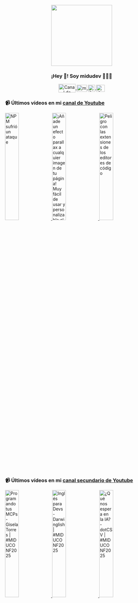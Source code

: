 <p align="center" width="300">
   <img align="center" width="200" src="https://user-images.githubusercontent.com/1561955/106762302-fda9de00-6635-11eb-99be-3ef744e60c0e.png" />
   <h3 align="center">¡Hey 👋! Soy midudev 👨🏻‍💻</h3>
</p>

<p align="center">
   <a href="https://twitch.tv/midudev" target="blank">
    <img align="center" src="https://upload.wikimedia.org/wikipedia/commons/c/ce/Twitch_logo_2019.svg" alt="Canal de Twitch de midudev" height="28px" width="56px" />
  </a>
  <span style="width: 8px;"> </span>
   <a href="https://youtube.com/midudev" target="blank">
    <img align="center" src="https://upload.wikimedia.org/wikipedia/commons/0/09/YouTube_full-color_icon_%282017%29.svg" alt="midudev" height="23px" width="33px" />
  </a>
  <span style="width: 8px;"> </span>
  <a href="https://instagram.com/midu.dev" target="blank">
    <img align="center" src="https://upload.wikimedia.org/wikipedia/commons/e/e7/Instagram_logo_2016.svg" alt="Canal de Instagram de midu.dev" height="23px" width="23px" />
  </a>
  <span style="width: 8px;"> </span>
  <a href="https://twitter.com/midudev" target="blank">
    <img align="center" src="https://upload.wikimedia.org/wikipedia/commons/thumb/6/6f/Logo_of_Twitter.svg/2491px-Logo_of_Twitter.svg.png" alt="Canal de Twitter de midudev" height="23px" width="28px" />
  </a>
</p>

### 📹 Últimos vídeos en mi [canal de Youtube](https://youtube.com/midudev?sub_confirmation=1)

<a href='https://youtu.be/b4M7FYa3STU' target='_blank'>
  <img width='30%' src='https://img.youtube.com/vi/b4M7FYa3STU/mqdefault.jpg' alt='NPM sufrió un ataque' />
</a>
<a href='https://youtu.be/qyL6l0l584k' target='_blank'>
  <img width='30%' src='https://img.youtube.com/vi/qyL6l0l584k/mqdefault.jpg' alt='¡Añade un efecto parallax a cualquier imagen de tu página! Muy fácil de usar y personalizable al det' />
</a>
<a href='https://youtu.be/ANuWvZ7ed4o' target='_blank'>
  <img width='30%' src='https://img.youtube.com/vi/ANuWvZ7ed4o/mqdefault.jpg' alt='Peligro con las extensiones de los editores de código' />
</a>

### 📹 Últimos vídeos en mi [canal secundario de Youtube](https://youtube.com/midulive?sub_confirmation=1)

<a href='https://youtu.be/NldH5eojZPc' target='_blank'>
  <img width='30%' src='https://img.youtube.com/vi/NldH5eojZPc/mqdefault.jpg' alt='Programando tus MCPs - Gisela Torres | #MIDUCONF2025' />
</a>
<a href='https://youtu.be/cEhdna0r_h0' target='_blank'>
  <img width='30%' src='https://img.youtube.com/vi/cEhdna0r_h0/mqdefault.jpg' alt='Inglés para Devs - Darwinglish | #MIDUCONF2025' />
</a>
<a href='https://youtu.be/N-tXnT_UbbA' target='_blank'>
  <img width='30%' src='https://img.youtube.com/vi/N-tXnT_UbbA/mqdefault.jpg' alt='¿Qué nos espera en la IA? - dotCSV | #MIDUCONF2025' />
</a>
